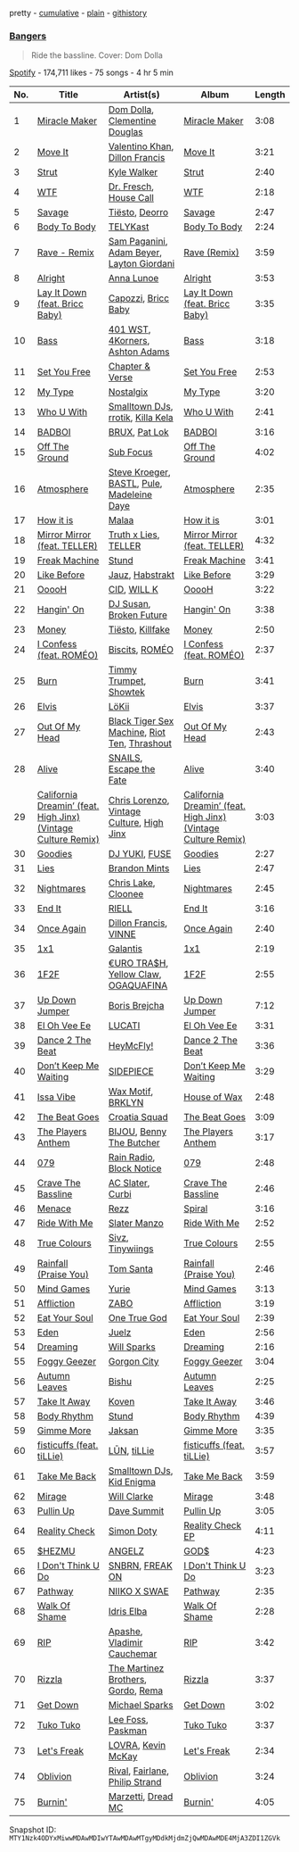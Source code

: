 pretty - [cumulative](/playlists/cumulative/37i9dQZF1DWZCdOD1jAvLL.md) - [plain](/playlists/plain/37i9dQZF1DWZCdOD1jAvLL) - [githistory](https://github.githistory.xyz/mackorone/spotify-playlist-archive/blob/main/playlists/plain/37i9dQZF1DWZCdOD1jAvLL)

### [Bangers](https://open.spotify.com/playlist/37i9dQZF1DWZCdOD1jAvLL)

> Ride the bassline\. Cover: Dom Dolla

[Spotify](https://open.spotify.com/user/spotify) - 174,711 likes - 75 songs - 4 hr 5 min

| No. | Title | Artist(s) | Album | Length |
|---|---|---|---|---|
| 1 | [Miracle Maker](https://open.spotify.com/track/6txvQu0zUbiqG24A8XMLnK) | [Dom Dolla](https://open.spotify.com/artist/205i7E8fNVfojowcQSfK9m), [Clementine Douglas](https://open.spotify.com/artist/4DWuml4Jf6K81b5rAPwMb6) | [Miracle Maker](https://open.spotify.com/album/3yQSxYbAj2jrwAx7W7MIAU) | 3:08 |
| 2 | [Move It](https://open.spotify.com/track/2YUVIkvZ2tPEZYTepX6oT9) | [Valentino Khan](https://open.spotify.com/artist/0deIjoDjl9g9Zpw0sCIOHh), [Dillon Francis](https://open.spotify.com/artist/5R3Hr2cnCCjt220Jmt2xLf) | [Move It](https://open.spotify.com/album/77jDTOiz2yoBETypeoYgza) | 3:21 |
| 3 | [Strut](https://open.spotify.com/track/0nevM5K8CCJOTbAcpOS1Js) | [Kyle Walker](https://open.spotify.com/artist/4kB1srfgZ4eok7CmDqyOJP) | [Strut](https://open.spotify.com/album/7kJtQku5TZl47Wkl0taooD) | 2:40 |
| 4 | [WTF](https://open.spotify.com/track/7is2hGbIe9yPQnc9L0vjHc) | [Dr\. Fresch](https://open.spotify.com/artist/1htHgbGwgCWJBfGiQwcRqC), [House Call](https://open.spotify.com/artist/6M9hDiIR4mcwjZzTgHrdWA) | [WTF](https://open.spotify.com/album/2eXlq1OrbNgBMHITjxIV9E) | 2:18 |
| 5 | [Savage](https://open.spotify.com/track/76A1RRDEyHKtmV3Vh6PeVN) | [Tiësto](https://open.spotify.com/artist/2o5jDhtHVPhrJdv3cEQ99Z), [Deorro](https://open.spotify.com/artist/6VD4UEUPvtsemqD3mmTqCR) | [Savage](https://open.spotify.com/album/6xBP3A3LFhaVl1Hb7XBCsM) | 2:47 |
| 6 | [Body To Body](https://open.spotify.com/track/66ApsTpsJru1RynMvTmR4V) | [TELYKast](https://open.spotify.com/artist/7vWC03wqXwUqjPON8hc1tz) | [Body To Body](https://open.spotify.com/album/6QNieC7Wn7A36nDPkSuhEt) | 2:24 |
| 7 | [Rave \- Remix](https://open.spotify.com/track/1kMObCQiYe5opqybH7ZNPD) | [Sam Paganini](https://open.spotify.com/artist/50ZyjIaVHOy5Xt7FLJ7RZl), [Adam Beyer](https://open.spotify.com/artist/1btv9qmIpbp7q1ixCYNdHu), [Layton Giordani](https://open.spotify.com/artist/7mC3RkNNTV6p2j9w4F8Ip4) | [Rave \(Remix\)](https://open.spotify.com/album/5zd1ybE8kkj5OEkfRdHJW6) | 3:59 |
| 8 | [Alright](https://open.spotify.com/track/0erkfOrhEHd40xipSC8vqi) | [Anna Lunoe](https://open.spotify.com/artist/7d96RW5Vix23AiCHr3mf3D) | [Alright](https://open.spotify.com/album/30c5njwDLzLB83s407ZAkj) | 3:53 |
| 9 | [Lay It Down \(feat\. Bricc Baby\)](https://open.spotify.com/track/5brF58DyR90gbHuMJqD5of) | [Capozzi](https://open.spotify.com/artist/1cNpMm9NSchdIe9RdGA1MC), [Bricc Baby](https://open.spotify.com/artist/6WtTLIl6HLw0JI15Z3Ia8q) | [Lay It Down \(feat\. Bricc Baby\)](https://open.spotify.com/album/2YMkA9lt4ehtS8BeoZ6ClX) | 3:35 |
| 10 | [Bass](https://open.spotify.com/track/112Yjd5oS9Z2IJtAYYuQwz) | [401 WST](https://open.spotify.com/artist/5wuaDFXpmEuasEnBVSDLqQ), [4Korners](https://open.spotify.com/artist/3OkT1SRceq0PfwGWmTvFab), [Ashton Adams](https://open.spotify.com/artist/3bZea9sKoCDVDY4hwfgo4X) | [Bass](https://open.spotify.com/album/43e1DojkQdaa1s3mr4pVal) | 3:18 |
| 11 | [Set You Free](https://open.spotify.com/track/3l3RsIHCP7WkjxeBGSy3ep) | [Chapter & Verse](https://open.spotify.com/artist/5yPVuutf3WAXUt1VqDaN1t) | [Set You Free](https://open.spotify.com/album/4nP6NnjdbIapDZXwc3M9NN) | 2:53 |
| 12 | [My Type](https://open.spotify.com/track/3czS8iG6DI6SX5X4IT0uCu) | [Nostalgix](https://open.spotify.com/artist/6CarTAUaWnQb6bp7yjP0Zz) | [My Type](https://open.spotify.com/album/4MX5uRMMHGEt3QaMIdamoH) | 3:20 |
| 13 | [Who U With](https://open.spotify.com/track/5HT38iBHCUQTowmql1g8Bm) | [Smalltown DJs](https://open.spotify.com/artist/1qPcb4gGRO6ZsefrOWsh8f), [rrotik](https://open.spotify.com/artist/5SCkoSOpnE0detaaoPvOJd), [Killa Kela](https://open.spotify.com/artist/6xus0aGb1MipQik7XcSX82) | [Who U With](https://open.spotify.com/album/1waUr0RXjEInyT5ogwL7no) | 2:41 |
| 14 | [BADBOI](https://open.spotify.com/track/1pKk7nVh4fGjI8k6t20PmX) | [BRUX](https://open.spotify.com/artist/05jtmvy7zPhTp4GQexPkXY), [Pat Lok](https://open.spotify.com/artist/3ZPRZDAAuBrvx1tsIjeFxh) | [BADBOI](https://open.spotify.com/album/1vpixBHNGprGXBkLsQofuN) | 3:16 |
| 15 | [Off The Ground](https://open.spotify.com/track/5UvLQncwvEGiRLn0xEZw45) | [Sub Focus](https://open.spotify.com/artist/0QaSiI5TLA4N7mcsdxShDO) | [Off The Ground](https://open.spotify.com/album/0JkmyjnTBATqM9Di9OsF5h) | 4:02 |
| 16 | [Atmosphere](https://open.spotify.com/track/0QLZLD0iTgwQSQFdWQybqF) | [Steve Kroeger](https://open.spotify.com/artist/3RuKMixE6jnuXqEx1Jy1om), [BASTL](https://open.spotify.com/artist/2QYmb5VU9IPtOC7gs9esJB), [Pule](https://open.spotify.com/artist/4ZRiZlB8TEZwhXqwLr0U9R), [Madeleine Daye](https://open.spotify.com/artist/664JRDNrKUkhpMSQBykiXD) | [Atmosphere](https://open.spotify.com/album/06UyNlR1RcVBzt21VuYVCf) | 2:35 |
| 17 | [How it is](https://open.spotify.com/track/7HQEKWXO8oGMvnGSvhRK4j) | [Malaa](https://open.spotify.com/artist/7w1eTNePApzDk8XtgykCPS) | [How it is](https://open.spotify.com/album/2DjP7cXRnwyry7ji5iVYcc) | 3:01 |
| 18 | [Mirror Mirror \(feat\. TELLER\)](https://open.spotify.com/track/0oI9LJYGtAlT3m1D3hWqbA) | [Truth x Lies](https://open.spotify.com/artist/3bh4M54m4LRs41WQs07Jy0), [TELLER](https://open.spotify.com/artist/3hhmURITBjGyUKf4IuOCjt) | [Mirror Mirror \(feat\. TELLER\)](https://open.spotify.com/album/4ZiEHfXY1HiQTYBTTku6PE) | 4:32 |
| 19 | [Freak Machine](https://open.spotify.com/track/0XymbFxLcMhG1oNuwczvMV) | [Stund](https://open.spotify.com/artist/6nNP7Cm5qEpkL9sHNR5Zgk) | [Freak Machine](https://open.spotify.com/album/7LVo7KHu8sZLk8M3wUL6oo) | 3:41 |
| 20 | [Like Before](https://open.spotify.com/track/1E3u84XwqE5mHxjdTSIodR) | [Jauz](https://open.spotify.com/artist/5ttgIeUVka6FLyi00Uu5h8), [Habstrakt](https://open.spotify.com/artist/1YYJxpOXYk1z1WtqdeLMkn) | [Like Before](https://open.spotify.com/album/2yVM47Pm3THWtF7L81Vz88) | 3:29 |
| 21 | [OoooH](https://open.spotify.com/track/0pirokrbgCxZ0nvZsl5qEU) | [CID](https://open.spotify.com/artist/4FCzCS0KEgb0rgySWINItO), [WILL K](https://open.spotify.com/artist/7m3cYjDlffT2RvkaRrJksn) | [OoooH](https://open.spotify.com/album/0GFRCYzjZQJDNCnu4z4FOa) | 3:22 |
| 22 | [Hangin' On](https://open.spotify.com/track/3LQyJ9kVci9YF7lwGjA5kr) | [DJ Susan](https://open.spotify.com/artist/1E3qGlNjHcdqAYMT4Wi6cm), [Broken Future](https://open.spotify.com/artist/4uRey4s58J44Hw796OCZQ1) | [Hangin' On](https://open.spotify.com/album/03LpYJHSH796oQGk3qlA5i) | 3:38 |
| 23 | [Money](https://open.spotify.com/track/2AhKFNKiRxk2NZNF47bFjn) | [Tiësto](https://open.spotify.com/artist/2o5jDhtHVPhrJdv3cEQ99Z), [Killfake](https://open.spotify.com/artist/5iQ5zOYomcR6F3gYon6GNW) | [Money](https://open.spotify.com/album/7jt2ZSsqgR2VG6s1XkWw7E) | 2:50 |
| 24 | [I Confess \(feat\. ROMÉO\)](https://open.spotify.com/track/60aUfRZyvfi37ibBdiTJ9f) | [Biscits](https://open.spotify.com/artist/052B9SONfhoScw7dgYWw5o), [ROMÉO](https://open.spotify.com/artist/6UZAR4NCq8pcvxGZVlfuf2) | [I Confess \(feat\. ROMÉO\)](https://open.spotify.com/album/5zJDTUAiTmQUKbq7hOo64b) | 2:37 |
| 25 | [Burn](https://open.spotify.com/track/1mlk3vLtVptfxRcnx3avyH) | [Timmy Trumpet](https://open.spotify.com/artist/0CbeG1224FS58EUx4tPevZ), [Showtek](https://open.spotify.com/artist/3gk0OYeLFWYupGFRHqLSR7) | [Burn](https://open.spotify.com/album/6RybNqYFHu5cxoOsGlo4yj) | 3:41 |
| 26 | [Elvis](https://open.spotify.com/track/5vFGLkcPG8JdYAuAVVczGR) | [LöKii](https://open.spotify.com/artist/2RDXcxQgmEyomb2g9SERuf) | [Elvis](https://open.spotify.com/album/5wiSQgZwS0BqLWK8Ly43Yy) | 3:37 |
| 27 | [Out Of My Head](https://open.spotify.com/track/2GbInmkrrUOSG0Q57gt2Na) | [Black Tiger Sex Machine](https://open.spotify.com/artist/0o9qzOHuHkGZ3xMFKpMFkC), [Riot Ten](https://open.spotify.com/artist/2Zxy5LwBatI5kw4uponwHQ), [Thrashout](https://open.spotify.com/artist/06gQPVgdmLJUAo4HdW8oLy) | [Out Of My Head](https://open.spotify.com/album/6FGebBndNrEv5hNPPHqHFJ) | 2:43 |
| 28 | [Alive](https://open.spotify.com/track/7BzNk9qiJyUMxydktfP0Xl) | [SNAILS](https://open.spotify.com/artist/2yT7X3Gg2S51DHz67FAYL6), [Escape the Fate](https://open.spotify.com/artist/5ojhEavq6altxW8fWIlLum) | [Alive](https://open.spotify.com/album/4zxUTKJvgUriq9rP3BIW5u) | 3:40 |
| 29 | [California Dreamin’ \(feat\. High Jinx\) \(Vintage Culture Remix\)](https://open.spotify.com/track/19lT0l1OBkLtWI5iE5zORl) | [Chris Lorenzo](https://open.spotify.com/artist/7tm9Tuc70geXOOyKhtZHIj), [Vintage Culture](https://open.spotify.com/artist/28uJnu5EsrGml2tBd7y8ts), [High Jinx](https://open.spotify.com/artist/0XFmkmsCbCoR7wlqaZdt64) | [California Dreamin’ \(feat\. High Jinx\) \(Vintage Culture Remix\)](https://open.spotify.com/album/2ZcIGPPSC7LELS7zJ3JVSK) | 3:03 |
| 30 | [Goodies](https://open.spotify.com/track/5WJp4hlT4lI14Wv9U2BKvC) | [DJ YUKI](https://open.spotify.com/artist/4FMFA5iNrEH3pJGnolicsB), [FUSE](https://open.spotify.com/artist/7xCCjSSqo7y2OUpJ2DMMrs) | [Goodies](https://open.spotify.com/album/1XjtyTyruK0RoGOuVsQNqc) | 2:27 |
| 31 | [Lies](https://open.spotify.com/track/6Il5epZuJzpHVNVjYXrYIT) | [Brandon Mints](https://open.spotify.com/artist/5YjfNaHq05WrwldRe1QSBc) | [Lies](https://open.spotify.com/album/1c0Uiksf8eCx8QeRh4WhPC) | 2:47 |
| 32 | [Nightmares](https://open.spotify.com/track/5xARo31Sdr6Kmk2g9j4t3x) | [Chris Lake](https://open.spotify.com/artist/5Igpc9iLZ3YGtKeYfSrrOE), [Cloonee](https://open.spotify.com/artist/7MdlXmq2HViAJWo9cf30sR) | [Nightmares](https://open.spotify.com/album/3FcSS6YhR6HiGx8T0RZ7qy) | 2:45 |
| 33 | [End It](https://open.spotify.com/track/6xUwKT1nmDl56q98hoE5mV) | [RIELL](https://open.spotify.com/artist/0xD6n0wj7aqV5g5LcRNBUd) | [End It](https://open.spotify.com/album/0OtzN5CIeoUyeS4O160PNg) | 3:16 |
| 34 | [Once Again](https://open.spotify.com/track/7DXHNbMrvgJuFUtEleruSn) | [Dillon Francis](https://open.spotify.com/artist/5R3Hr2cnCCjt220Jmt2xLf), [VINNE](https://open.spotify.com/artist/1FGLT6mEhIrPhgqYiU57ro) | [Once Again](https://open.spotify.com/album/2Vo614FBJLiGi1FOXp6L9x) | 2:40 |
| 35 | [1x1](https://open.spotify.com/track/1afXT2ntjBUlydAFZ3db66) | [Galantis](https://open.spotify.com/artist/4sTQVOfp9vEMCemLw50sbu) | [1x1](https://open.spotify.com/album/4Q2e5JRxMvRIrdeNWY7Bp2) | 2:19 |
| 36 | [1F2F](https://open.spotify.com/track/77sxAECGDQdMvNa82MVHGt) | [€URO TRA$H](https://open.spotify.com/artist/18pzORU0ImCwhbZgPZYTI9), [Yellow Claw](https://open.spotify.com/artist/47z7ZrgFoBvVpCnElCE3Zh), [OGAQUAFINA](https://open.spotify.com/artist/07E0xIjCv2xkPCR7KCr9aK) | [1F2F](https://open.spotify.com/album/1FHvEp9a23CmefSGUrwsrs) | 2:55 |
| 37 | [Up Down Jumper](https://open.spotify.com/track/0evYoPRWnnQ6ACNC0LJPul) | [Boris Brejcha](https://open.spotify.com/artist/6caPJFLv1wesmM7gwK1ACy) | [Up Down Jumper](https://open.spotify.com/album/77gAd4MCswYYXswGlBaLbv) | 7:12 |
| 38 | [El Oh Vee Ee](https://open.spotify.com/track/2qg9rX4JsmSXIsv1aqucm9) | [LUCATI](https://open.spotify.com/artist/6l6CFc2kr864voPxTDcYZn) | [El Oh Vee Ee](https://open.spotify.com/album/1RSEErTX6MymSpxhNR4PYm) | 3:31 |
| 39 | [Dance 2 The Beat](https://open.spotify.com/track/3sP5Qa52HgEZUpbJtNJKs0) | [HeyMcFly!](https://open.spotify.com/artist/65lYK1dU8mQjVthSTNtJS2) | [Dance 2 The Beat](https://open.spotify.com/album/6qwyUm3xT0G3C0acI1jlPY) | 3:36 |
| 40 | [Don’t Keep Me Waiting](https://open.spotify.com/track/1aEHWqvtZ1JIBUl1loQBDn) | [SIDEPIECE](https://open.spotify.com/artist/5czbzNZZfWpyFgZyfT3Mkk) | [Don’t Keep Me Waiting](https://open.spotify.com/album/03fU1mpcpIJ70JaKzwmbbF) | 3:29 |
| 41 | [Issa Vibe](https://open.spotify.com/track/2I5faAdg3IZbd6HEn6Blfz) | [Wax Motif](https://open.spotify.com/artist/7zm3aSdmGiOkTt0aZFSO8R), [BRKLYN](https://open.spotify.com/artist/0sSB3cIRBuBGa1UXLsQtaw) | [House of Wax](https://open.spotify.com/album/3ULXB8LP4xjSHoC5Su2ZMW) | 2:48 |
| 42 | [The Beat Goes](https://open.spotify.com/track/6DW9Z2nMpoiZoPJdZniXnr) | [Croatia Squad](https://open.spotify.com/artist/3FAUGHLioXySQ1QTnCOWQC) | [The Beat Goes](https://open.spotify.com/album/7r7lEn8g3uqngwbC3Ichpm) | 3:09 |
| 43 | [The Players Anthem](https://open.spotify.com/track/3i2r4pHerk6x5xZJZkZTUj) | [BIJOU](https://open.spotify.com/artist/3abRKajGbb3kLMy9AWzfMA), [Benny The Butcher](https://open.spotify.com/artist/5Matrg5du62bXwer29cU5T) | [The Players Anthem](https://open.spotify.com/album/0xwquOj4FyO51teiVjtpkL) | 3:17 |
| 44 | [079](https://open.spotify.com/track/1ULaCASWLNrzg76Jt3VDWd) | [Rain Radio](https://open.spotify.com/artist/2T8o1YNgbgsE41xb62AlRY), [Block Notice](https://open.spotify.com/artist/60rugLFQWUwxQEAT8ViGzq) | [079](https://open.spotify.com/album/717BskCJ1pYenCuIzoEPW6) | 2:48 |
| 45 | [Crave The Bassline](https://open.spotify.com/track/3QzBzeXfDNR15U6X98zz1q) | [AC Slater](https://open.spotify.com/artist/6EqFMCnVGBRNmwPlk2f3Uc), [Curbi](https://open.spotify.com/artist/2XiiUuK68XNdHaHOAF5hnT) | [Crave The Bassline](https://open.spotify.com/album/3magqmwQzm2mdGgI83lC3S) | 2:46 |
| 46 | [Menace](https://open.spotify.com/track/0sBAwzKnPSSi74NMbn9WKI) | [Rezz](https://open.spotify.com/artist/4aKdmOXdUKX07HVd3sGgzw) | [Spiral](https://open.spotify.com/album/4UgTdPzJTP0HZYlsEjZ1Co) | 3:16 |
| 47 | [Ride With Me](https://open.spotify.com/track/23R3csDLEeDUkxuas66ECG) | [Slater Manzo](https://open.spotify.com/artist/4o1zIIgHPK4GcdNNbIXNPQ) | [Ride With Me](https://open.spotify.com/album/5hSPTMOJn2XATqYl7l14vc) | 2:52 |
| 48 | [True Colours](https://open.spotify.com/track/2WCA3a7LQRdsKYf93AleId) | [Sivz](https://open.spotify.com/artist/0NUhITSw1R757ncPIm3pGq), [Tinywiings](https://open.spotify.com/artist/1VUJORAhVbWM59xRLR8DY3) | [True Colours](https://open.spotify.com/album/1SDYcBpXWtPNYPtfRwc2XV) | 2:55 |
| 49 | [Rainfall \(Praise You\)](https://open.spotify.com/track/1M8t1j3Kv2qp97bdq5q4Vl) | [Tom Santa](https://open.spotify.com/artist/1dTEPvUhxpFzL7UMKHWFfZ) | [Rainfall \(Praise You\)](https://open.spotify.com/album/4VanY5i4E59Mhz52qznJ95) | 2:46 |
| 50 | [Mind Games](https://open.spotify.com/track/1XBsvws323W5dwJkZCvUMB) | [Yurie](https://open.spotify.com/artist/7wDogImylcF6JsvvvXaCZ5) | [Mind Games](https://open.spotify.com/album/2RKhdLm3qBMU64HXJUf5Z7) | 3:13 |
| 51 | [Affliction](https://open.spotify.com/track/5fTaC6VSUxQz0sCbbHwJkY) | [ZABO](https://open.spotify.com/artist/19zQevA415Jm6ThEtIwVIb) | [Affliction](https://open.spotify.com/album/34lCLMfYsJSwUp2nGU8CWs) | 3:19 |
| 52 | [Eat Your Soul](https://open.spotify.com/track/1vUNgZq9RLRMe3Oiu9wQrz) | [One True God](https://open.spotify.com/artist/35Of0m0cvpLYrmQ6qd5ocp) | [Eat Your Soul](https://open.spotify.com/album/09d5yd6Df2BOolbiKNudFg) | 2:39 |
| 53 | [Eden](https://open.spotify.com/track/44aRKPTVWjWtxCeGaXYKSF) | [Juelz](https://open.spotify.com/artist/04p1jV00pBnrmh2rKl0jnT) | [Eden](https://open.spotify.com/album/4cVCweGWAjAiQXk8ploVGQ) | 2:56 |
| 54 | [Dreaming](https://open.spotify.com/track/5Gz4ahf3fZ8j21qGGfGjot) | [Will Sparks](https://open.spotify.com/artist/1u7OVFmWah4wQhOPIbUb8U) | [Dreaming](https://open.spotify.com/album/3ZGP2USBTJxXBiRxSiCWnB) | 2:16 |
| 55 | [Foggy Geezer](https://open.spotify.com/track/1nOYPvqoAW6cZS7LmowdvW) | [Gorgon City](https://open.spotify.com/artist/4VNQWV2y1E97Eqo2D5UTjx) | [Foggy Geezer](https://open.spotify.com/album/2ARTpw5C9AyI3fOwEpGbyG) | 3:04 |
| 56 | [Autumn Leaves](https://open.spotify.com/track/2WZk9IjjmgThbmlyuu6UFK) | [Bishu](https://open.spotify.com/artist/1DzQInbDVhE9Lh5s6T0DUL) | [Autumn Leaves](https://open.spotify.com/album/6AYKIeSkQ1D1IcKTRgynd4) | 2:25 |
| 57 | [Take It Away](https://open.spotify.com/track/4yJmqZJmrXOiY3i8eWoxxq) | [Koven](https://open.spotify.com/artist/3UCbp6D1lvILlxRJT9LnFa) | [Take It Away](https://open.spotify.com/album/1JSiNOEHf9NjVGxQqsTM71) | 3:46 |
| 58 | [Body Rhythm](https://open.spotify.com/track/0j6ASjXDZ95nCkOh4B5Zic) | [Stund](https://open.spotify.com/artist/6nNP7Cm5qEpkL9sHNR5Zgk) | [Body Rhythm](https://open.spotify.com/album/6BHmxgouKTnE0iumVWmXWd) | 4:39 |
| 59 | [Gimme More](https://open.spotify.com/track/34j6PD501kYByTTjWtYjOl) | [Jaksan](https://open.spotify.com/artist/62kJlPY22K322WwqspIIec) | [Gimme More](https://open.spotify.com/album/1iDSLPZqq0diRa0tMPFR97) | 3:35 |
| 60 | [fisticuffs \(feat\. tiLLie\)](https://open.spotify.com/track/2e85E7oztd8Mc5Z4iKGXcL) | [LŪN](https://open.spotify.com/artist/44RV4NtG7667JQNtX6iDZc), [tiLLie](https://open.spotify.com/artist/6toGqzw4iivB9qwDpOAiVN) | [fisticuffs \(feat\. tiLLie\)](https://open.spotify.com/album/4ZPYNKt6Wl05EKoMLM5Zkd) | 3:57 |
| 61 | [Take Me Back](https://open.spotify.com/track/12fvR8U0EkokIAybOHUSqh) | [Smalltown DJs](https://open.spotify.com/artist/1qPcb4gGRO6ZsefrOWsh8f), [Kid Enigma](https://open.spotify.com/artist/6xh20mDGCfR9jH2tYotdBE) | [Take Me Back](https://open.spotify.com/album/4g4Ud08xXYgLuW3ltAy5X4) | 3:59 |
| 62 | [Mirage](https://open.spotify.com/track/3ZWo7cjpmthm54fMaQkuMc) | [Will Clarke](https://open.spotify.com/artist/1OmOdgwIzub8DYPxQYbbbi) | [Mirage](https://open.spotify.com/album/4t1iukMZzxhyraFW9pMcFW) | 3:48 |
| 63 | [Pullin Up](https://open.spotify.com/track/75Q1p8Sm2xZiTaZLFkKWWL) | [Dave Summit](https://open.spotify.com/artist/75FwhSvdHTkLKe5pLaPEQq) | [Pullin Up](https://open.spotify.com/album/1K1Ijtex4R7JxPpRpJqOJn) | 3:05 |
| 64 | [Reality Check](https://open.spotify.com/track/15WAqQUIlyyfNeAXX7sadG) | [Simon Doty](https://open.spotify.com/artist/0NznnEmGCRqungT5a57GG3) | [Reality Check EP](https://open.spotify.com/album/74GMPHZNnIWjHBfW6cdtcs) | 4:11 |
| 65 | [$HEZMU](https://open.spotify.com/track/5QFdfE6tZDr2wmgLevoAAQ) | [ANGELZ](https://open.spotify.com/artist/7tbMem2T4rnyYKXiUYJPCn) | [GOD$](https://open.spotify.com/album/7izijb7nvGLBm564847RSR) | 4:23 |
| 66 | [I Don't Think U Do](https://open.spotify.com/track/2cyNqXxLcSV7EtEkIivrlz) | [SNBRN](https://open.spotify.com/artist/2zJ8chFLjiBHRNchfevMRI), [FREAK ON](https://open.spotify.com/artist/2KujQ1kiORdmd4GCruc4sZ) | [I Don't Think U Do](https://open.spotify.com/album/53t06XQarorEYsDJXjwjSg) | 3:23 |
| 67 | [Pathway](https://open.spotify.com/track/0au2fnq9tGdAGyNWuthEew) | [NIIKO X SWAE](https://open.spotify.com/artist/7ui1kBUIbujvJnIXxDjoWz) | [Pathway](https://open.spotify.com/album/1fzqZXdmmKi4inSKoDJM5Y) | 2:35 |
| 68 | [Walk Of Shame](https://open.spotify.com/track/3zVanl4mB1GgGWwlhdM0Yo) | [Idris Elba](https://open.spotify.com/artist/0Dc2rdPzleezxhvQhQbXuS) | [Walk Of Shame](https://open.spotify.com/album/4MvEp6RWL0RdVXIgbmqiSi) | 2:28 |
| 69 | [RIP](https://open.spotify.com/track/17dPQMxsqyWBlNI9mSyAmu) | [Apashe](https://open.spotify.com/artist/1fd3fmwlhrDl2U5wbbPQYN), [Vladimir Cauchemar](https://open.spotify.com/artist/2V5xArcB3BGAHmwsK46tyU) | [RIP](https://open.spotify.com/album/6vpLOIEk5TgMGHIk3OEfC5) | 3:42 |
| 70 | [Rizzla](https://open.spotify.com/track/3mJyZXpI7SKiOA4l0pSm0v) | [The Martinez Brothers](https://open.spotify.com/artist/7B1LLuCQk13H4Mb6CFBftU), [Gordo](https://open.spotify.com/artist/4Ge9GwmWnOQsohwPTrXyHc), [Rema](https://open.spotify.com/artist/46pWGuE3dSwY3bMMXGBvVS) | [Rizzla](https://open.spotify.com/album/0gWPTkI4xuHRPDbbHHjfqM) | 3:37 |
| 71 | [Get Down](https://open.spotify.com/track/3pNDrxaAjBV0ODWKFEtZ9J) | [Michael Sparks](https://open.spotify.com/artist/1zuQZzeqzzlwUKVMYHvA87) | [Get Down](https://open.spotify.com/album/3uf3OLzDT97Vtz2eD3GHTp) | 3:02 |
| 72 | [Tuko Tuko](https://open.spotify.com/track/5YzoHnKF8AF4Ys76VPmpKR) | [Lee Foss](https://open.spotify.com/artist/44T94QQEc60Jf7kqGY6Rip), [Paskman](https://open.spotify.com/artist/70s7RdFqr3UEBlooMGUQdO) | [Tuko Tuko](https://open.spotify.com/album/6W3EQfiO498fLmBgCJNDwB) | 3:37 |
| 73 | [Let's Freak](https://open.spotify.com/track/5DbvVp3W55HN5igEic72Xs) | [LOVRA](https://open.spotify.com/artist/4fIPBdK4awAR1W14u3v1J5), [Kevin McKay](https://open.spotify.com/artist/07VdEUK5mf0rifGeNqs0Wg) | [Let's Freak](https://open.spotify.com/album/681OCAwzVaNg6yPgMQ3uJx) | 2:34 |
| 74 | [Oblivion](https://open.spotify.com/track/4dTC6SHxIibaRue2eKI2ai) | [Rival](https://open.spotify.com/artist/4u1nYxjl132D6rcMeYQ6Zz), [Fairlane](https://open.spotify.com/artist/3L7JnVovGbYSUmRyqhXMYO), [Philip Strand](https://open.spotify.com/artist/1hII0FUxBvpT7bnuS7TQ6q) | [Oblivion](https://open.spotify.com/album/0tVfKBH8luy3wdwvIJ0dge) | 3:24 |
| 75 | [Burnin'](https://open.spotify.com/track/7hlKyOcn8npRpIl1SGsgOG) | [Marzetti](https://open.spotify.com/artist/2nB7Ws9EvumfMMm6E6YbGA), [Dread MC](https://open.spotify.com/artist/2U5JmM5bTJuARrzQYnDAKn) | [Burnin'](https://open.spotify.com/album/36MXx1SbuFEpfGR6C9XVgH) | 4:05 |

Snapshot ID: `MTY1Nzk4ODYxMiwwMDAwMDIwYTAwMDAwMTgyMDdkMjdmZjQwMDAwMDE4MjA3ZDI1ZGVk`
